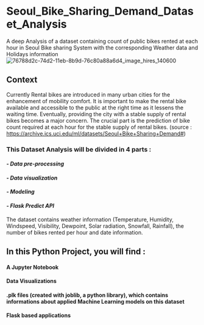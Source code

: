 # Seoul_Bike_Sharing_Demand_Dataset_Analysis
A deep Analysis of a dataset containing count of public bikes rented at each hour in Seoul Bike sharing System with the corresponding Weather data and Holidays information
![76788d2c-74d2-11eb-8b9d-76c80a88a6d4_image_hires_140600](https://user-images.githubusercontent.com/103485196/205622972-d0545df3-c0a7-48bd-98b9-418fa4b8f03b.jpg)

## Context

Currently Rental bikes are introduced in many urban cities for the enhancement of mobility comfort. It is important to make the rental bike available and accessible to the public at the right time as it lessens the waiting time. Eventually, providing the city with a stable supply of rental bikes becomes a major concern. The crucial part is the prediction of bike count required at each hour for the stable supply of rental bikes.
(source : https://archive.ics.uci.edu/ml/datasets/Seoul+Bike+Sharing+Demand#)

### This Dataset Analysis will be divided in 4 parts :

#### *- Data pre-processing*
#### *- Data visualization*
#### *- Modeling*
#### *- Flask Predict API*

The dataset contains weather information (Temperature, Humidity, Windspeed, Visibility, Dewpoint, Solar radiation, Snowfall, Rainfall), the number of bikes rented per hour and date information.

## In this Python Project, you will find :

#### A Jupyter Notebook
#### Data Visualizations
#### .plk files (created with joblib, a python library), which contains informations about applied Machine Learning models on this dataset
#### Flask based applications
